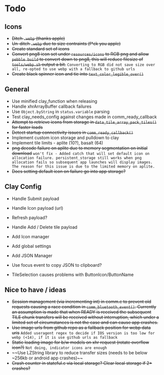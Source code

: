 # Todo
## Icons
- ~~Ditch `.webp` (thanks apple)~~
- ~~Un-ditch `.webp` due to size contraints (f*ck you apple)~~
- ~~Create standard set of icons~~
- ~~Convert png8 icon set under `resources/icons` to RGB png and allow `pebble build` to convert down to png8, this will reduce filesize of `tools/webp.sh` output a bit.~~ 
`Converting to RGB did not save size over all, re-opted to use webp with a fallback to github urls`
- ~~Create black spinner icon and tie into `text_color_legible_over()`~~

## General
- Use minified clay_function when releasing
- Handle xhrArrayBuffer callback failures
- Use `Object.byString` in `status.variable` parsing
- Test clay_needs_config against changes made in comm_ready_callback
- ~~Attempt to retrieve icons from storage in `data_tile_array_pack_tiles()` for faster loads~~
- ~~Detect startup connectivity issues in `comm_ready_callback()`~~
- Implement custom icon storage and pulldown to clay
- Implement tile limits - aplite (10?), basalt (64)
- ~~png decode failure on aplite due to memory segmentation on initial download~~ 
`won't fix - Added catch that will set default icon on allocation failure. persistent_storage still works when png allocation fails so subsequent app launches will display images. The reason for this issue is due to the limited memory on aplite.`
- ~~Does setting default icon on failure go into app storage?~~
## Clay Config
- Handle Submit payload
- Handle Icon payload (url)
- Refresh payload?
- Handle Add / Delete tile payload


- Add Icon manager
- Add global settings
- Add JSON Manager
- Use focus event to copy JSON to clipboard?
- TileSelection causes problems with ButtonIcon/ButtonName

## Nice to have / ideas
- ~~Session management (via incrementing int) in comm.c to prevent old requests causing a race condition in `comm_bluetooth_event()`. Currently an assumption is made that when READY is received the subsequent TILE chunk transfers will be received without interruption, which under a limited set of circumstances is not the case and can cause app crashes.~~
- ~~Use image urls from github repo as a fallback position for webp data uris~~ 
`Added useragent regex to decide if IOS version is too low for webp (<14), if it is use github urls as fallback`
- ~~Static loading image for b/w models on xhr request (rotate overflow icon?)~~
`Not doing, indicator icons are enough`
- ~~Use LZString library to reduce transfer sizes (needs to be below ~256kb or android app crashes)~~
- ~~Crash counter in stateful.c via local storage? Clear local storage if 2+ crashes?~~
